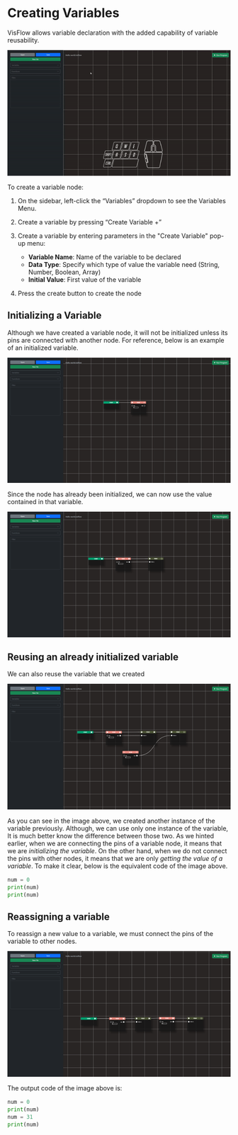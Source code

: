 # Creating Variables
VisFlow allows variable declaration with the added capability of variable reusability.

![](../media/creating_variable.gif)

To create a variable node:
1.	On the sidebar, left-click the “Variables” dropdown to see the Variables Menu.
2. Create a variable by pressing “Create Variable       +”
3.	Create a variable by entering parameters in the "Create Variable" pop-up menu:

    * **Variable Name**: Name of the variable to be declared
    * **Data Type**: Specify which type of value the variable need (String, Number, Boolean, Array)
    * **Initial Value**: First value of the variable
4. Press the create button to create the node

## Initializing a Variable
Although we have created a variable node, it will not be initialized unless its pins are connected with another node. For reference, below is an example of an initialized variable.

![](../media/initializing_var.png)

Since the node has already been initialized, we can now use the value contained in that variable.

![](../media/using_var.png)

## Reusing an already initialized variable
We can also reuse the variable that we created

![](../media/reusing_var.png)

As you can see in the image above, we created another instance of the variable previously. Although, we can use only one instance of the variable, It is much better know the difference between those two. As we hinted earlier, when we are connecting the pins of a variable node, it means that we are *initializing the variable*. On the other hand, when we do not connect the pins with other nodes, it means that we are only *getting the value of a variable*. To make it clear, below is the equivalent code of the image above.
```python
num = 0
print(num)
print(num)
```
## Reassigning a variable
To reassign a new value to a variable, we must connect the pins of the variable to other nodes.

![](../media/reassign_var.png)

The output code of the image above is:
``` python
num = 0
print(num)
num = 31
print(num)
```